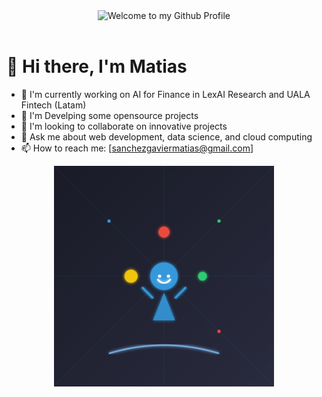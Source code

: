 
<div align="center">
  <img src="https://github.com/BrunnerLivio/brunnerlivio/blob/master/images/welcome.png?raw=true" style="max-width: 100%;" alt="Welcome to my Github Profile" />
  <br />
  <br />

</div>




# 👋 Hi there, I'm Matias

- 🔭 I'm currently working on AI for Finance in LexAI Research and UALA Fintech (Latam)
- 🌱 I'm Develping some opensource projects
- 👯 I'm looking to collaborate on innovative projects
- 💬 Ask me about web development, data science, and cloud computing
- 📫 How to reach me: [sanchezgaviermatias@gmail.com]

<!-- "Hero" Header -->
<!-- <div align="center">
  <img src="https://media1.giphy.com/media/v1.Y2lkPTc5MGI3NjExcHJuMHFoeTIxYzlwNWJsNWF3dTV5ODFleXN2MXY4cmt4Y3QwdWU0cCZlcD12MV9pbnRlcm5hbF9naWZfYnlfaWQmY3Q9Zw/uhhEKTfedQowM/giphy.gif" style="max-width: 100%;" alt="Welcome to my Github Profile" />
</div> -->



<div align="center">
  <img src="github-profile.svg" style="max-width: 70%;" alt="Welcome to my Github Profile" />
</div>

